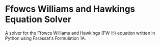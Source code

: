 # Ffowcs Williams and Hawkings Equation Solver
A solver for the Ffowcs Williams and Hawkings (FW-H) equation written in Python using Farassat's Formulation 1A.


